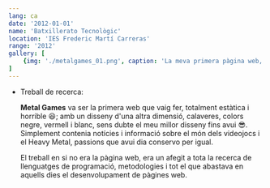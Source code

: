```yaml
---
lang: ca
date: '2012-01-01'
name: 'Batxillerato Tecnològic'
location: 'IES Frederic Martí Carreras'
range: '2012'
gallery: [
    {img: './metalgames_01.png', caption: 'La meva primera pàgina web, una delícia visual.'}
]
---
```


- Treball de recerca:
    
    **Metal Games** va ser la primera web que vaig fer, totalment estàtica i horrible 😆; amb un disseny d'una altra dimensió, calaveres, colors negre, vermell i blanc, sens dubte el meu millor disseny fins avui 😎. Simplement contenia notícies i informació sobre el món dels videojocs i el Heavy Metal, passions que avui dia conservo per igual.
    
    El treball en si no era la pàgina web, era un afegit a tota la recerca de llenguatges de programació, metodologies i tot el que abastava en aquells dies el desenvolupament de pàgines web.